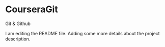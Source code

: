 # CourseraGit
Git &amp; Github

I am editing the README file. Adding some more details about the project description.
